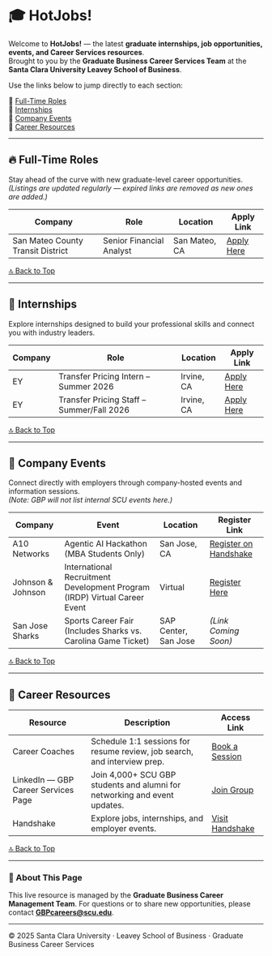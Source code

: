# 🎓 HotJobs!
Welcome to **HotJobs!** — the latest **graduate internships, job opportunities, events, and Career Services resources**.  
Brought to you by the **Graduate Business Career Services Team** at the **Santa Clara University Leavey School of Business**.

Use the links below to jump directly to each section:

🔗 [Full-Time Roles](#full-time-roles)  
🔗 [Internships](#internships)  
🔗 [Company Events](#company-events)  
🔗 [Career Resources](#career-resources)

---

## 🔥 Full-Time Roles
Stay ahead of the curve with new graduate-level career opportunities.  
*(Listings are updated regularly — expired links are removed as new ones are added.)*

| Company | Role | Location | Apply Link |
|----------|------|-----------|-------------|
| San Mateo County Transit District | Senior Financial Analyst | San Mateo, CA | [Apply Here](https://www.linkedin.com/jobs/view/4295938295/?refId=UtjTIKLnrzgIHlIStvrqKA%3D%3D&trackingId=UtjTIKLnrzgIHlIStvrqKA%3D%3D) |

[🔝 Back to Top](#hotjobs)

---

## 💼 Internships
Explore internships designed to build your professional skills and connect you with industry leaders.

| Company | Role | Location | Apply Link |
|----------|------|-----------|-------------|
| EY | Transfer Pricing Intern – Summer 2026 | Irvine, CA | [Apply Here](https://usearlycareers.ey.com/job/irvine/usa-tax-itts-transfer-pricing-intern-summer-2026/39053/85914260496) |
| EY | Transfer Pricing Staff – Summer/Fall 2026 | Irvine, CA | [Apply Here](https://usearlycareers.ey.com/job/irvine/usa-tax-itts-transfer-pricing-staff/39053/85914261312) |

[🔝 Back to Top](#hotjobs)

---

## 📅 Company Events
Connect directly with employers through company-hosted events and information sessions.  
*(Note: GBP will not list internal SCU events here.)*

| Company | Event | Location | Register Link |
|----------|--------|-----------|----------------|
| A10 Networks | Agentic AI Hackathon (MBA Students Only) | San Jose, CA | [Register on Handshake](https://scu.joinhandshake.com/edu/events/1821265) |
| Johnson & Johnson | International Recruitment Development Program (IRDP) Virtual Career Event | Virtual | [Register Here](https://www.mba-exchange.com/jnj2509irdp/candidates/forStudents.php) |
| San Jose Sharks | Sports Career Fair (Includes Sharks vs. Carolina Game Ticket) | SAP Center, San Jose | *(Link Coming Soon)* |

[🔝 Back to Top](#hotjobs)

---

## 🧭 Career Resources

| Resource | Description | Access Link |
|-----------|--------------|--------------|
| Career Coaches | Schedule 1:1 sessions for resume review, job search, and interview prep. | [Book a Session](#) |
| LinkedIn — GBP Career Services Page | Join 4,000+ SCU GBP students and alumni for networking and event updates. | [Join Group](#) |
| Handshake | Explore jobs, internships, and employer events. | [Visit Handshake](#) |

[🔝 Back to Top](#hotjobs)

---

### 🧭 About This Page
This live resource is managed by the **Graduate Business Career Management Team**. 
For questions or to share new opportunities, please contact **GBPcareers@scu.edu**. 

---

© 2025 Santa Clara University · Leavey School of Business · Graduate Business Career Services
